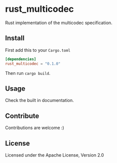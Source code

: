 # rust_multicodec

Rust implementation of the multicodec specification.

## Install

First add this to your `Cargo.toml`

```toml
[dependencies]
rust_multicodec = "0.1.0"
```

Then run `cargo build`.

## Usage

Check the built in documentation.

## Contribute

Contributions are welcome :)

## License

Licensed under the Apache License, Version 2.0